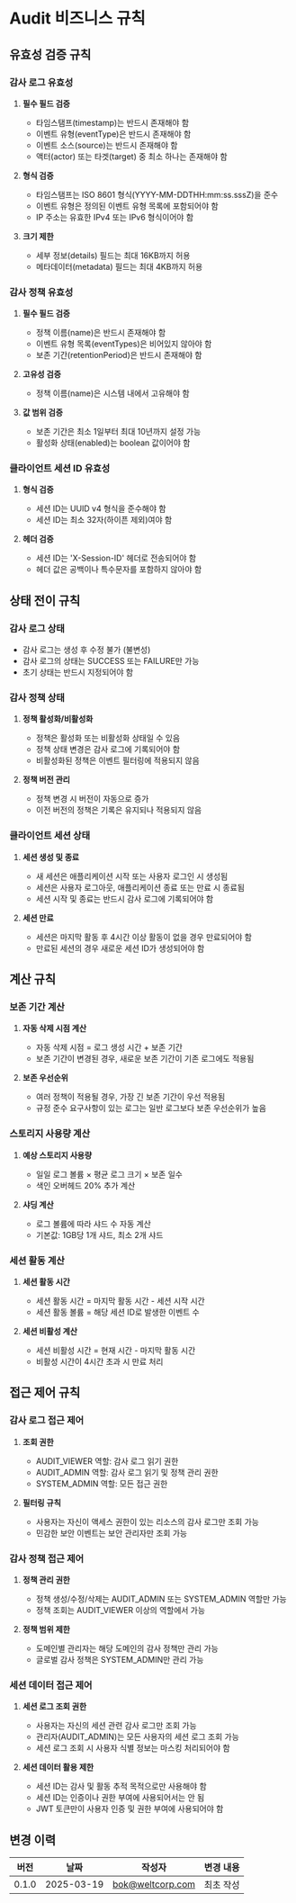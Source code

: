 # Audit 비즈니스 규칙

## 유효성 검증 규칙

### 감사 로그 유효성
1. **필수 필드 검증**
   - 타임스탬프(timestamp)는 반드시 존재해야 함
   - 이벤트 유형(eventType)은 반드시 존재해야 함
   - 이벤트 소스(source)는 반드시 존재해야 함
   - 액터(actor) 또는 타겟(target) 중 최소 하나는 존재해야 함

2. **형식 검증**
   - 타임스탬프는 ISO 8601 형식(YYYY-MM-DDTHH:mm:ss.sssZ)을 준수
   - 이벤트 유형은 정의된 이벤트 유형 목록에 포함되어야 함
   - IP 주소는 유효한 IPv4 또는 IPv6 형식이어야 함

3. **크기 제한**
   - 세부 정보(details) 필드는 최대 16KB까지 허용
   - 메타데이터(metadata) 필드는 최대 4KB까지 허용

### 감사 정책 유효성
1. **필수 필드 검증**
   - 정책 이름(name)은 반드시 존재해야 함
   - 이벤트 유형 목록(eventTypes)은 비어있지 않아야 함
   - 보존 기간(retentionPeriod)은 반드시 존재해야 함

2. **고유성 검증**
   - 정책 이름(name)은 시스템 내에서 고유해야 함

3. **값 범위 검증**
   - 보존 기간은 최소 1일부터 최대 10년까지 설정 가능
   - 활성화 상태(enabled)는 boolean 값이어야 함

### 클라이언트 세션 ID 유효성
1. **형식 검증**
   - 세션 ID는 UUID v4 형식을 준수해야 함
   - 세션 ID는 최소 32자(하이픈 제외)여야 함

2. **헤더 검증**
   - 세션 ID는 'X-Session-ID' 헤더로 전송되어야 함
   - 헤더 값은 공백이나 특수문자를 포함하지 않아야 함

## 상태 전이 규칙

### 감사 로그 상태
- 감사 로그는 생성 후 수정 불가 (불변성)
- 감사 로그의 상태는 SUCCESS 또는 FAILURE만 가능
- 초기 상태는 반드시 지정되어야 함

### 감사 정책 상태
1. **정책 활성화/비활성화**
   - 정책은 활성화 또는 비활성화 상태일 수 있음
   - 정책 상태 변경은 감사 로그에 기록되어야 함
   - 비활성화된 정책은 이벤트 필터링에 적용되지 않음

2. **정책 버전 관리**
   - 정책 변경 시 버전이 자동으로 증가
   - 이전 버전의 정책은 기록은 유지되나 적용되지 않음

### 클라이언트 세션 상태
1. **세션 생성 및 종료**
   - 새 세션은 애플리케이션 시작 또는 사용자 로그인 시 생성됨
   - 세션은 사용자 로그아웃, 애플리케이션 종료 또는 만료 시 종료됨
   - 세션 시작 및 종료는 반드시 감사 로그에 기록되어야 함

2. **세션 만료**
   - 세션은 마지막 활동 후 4시간 이상 활동이 없을 경우 만료되어야 함
   - 만료된 세션의 경우 새로운 세션 ID가 생성되어야 함

## 계산 규칙

### 보존 기간 계산
1. **자동 삭제 시점 계산**
   - 자동 삭제 시점 = 로그 생성 시간 + 보존 기간
   - 보존 기간이 변경된 경우, 새로운 보존 기간이 기존 로그에도 적용됨

2. **보존 우선순위**
   - 여러 정책이 적용될 경우, 가장 긴 보존 기간이 우선 적용됨
   - 규정 준수 요구사항이 있는 로그는 일반 로그보다 보존 우선순위가 높음

### 스토리지 사용량 계산
1. **예상 스토리지 사용량**
   - 일일 로그 볼륨 × 평균 로그 크기 × 보존 일수
   - 색인 오버헤드 20% 추가 계산

2. **샤딩 계산**
   - 로그 볼륨에 따라 샤드 수 자동 계산
   - 기본값: 1GB당 1개 샤드, 최소 2개 샤드

### 세션 활동 계산
1. **세션 활동 시간**
   - 세션 활동 시간 = 마지막 활동 시간 - 세션 시작 시간
   - 세션 활동 볼륨 = 해당 세션 ID로 발생한 이벤트 수

2. **세션 비활성 계산**
   - 세션 비활성 시간 = 현재 시간 - 마지막 활동 시간
   - 비활성 시간이 4시간 초과 시 만료 처리

## 접근 제어 규칙

### 감사 로그 접근 제어
1. **조회 권한**
   - AUDIT_VIEWER 역할: 감사 로그 읽기 권한
   - AUDIT_ADMIN 역할: 감사 로그 읽기 및 정책 관리 권한
   - SYSTEM_ADMIN 역할: 모든 접근 권한

2. **필터링 규칙**
   - 사용자는 자신이 액세스 권한이 있는 리소스의 감사 로그만 조회 가능
   - 민감한 보안 이벤트는 보안 관리자만 조회 가능

### 감사 정책 접근 제어
1. **정책 관리 권한**
   - 정책 생성/수정/삭제는 AUDIT_ADMIN 또는 SYSTEM_ADMIN 역할만 가능
   - 정책 조회는 AUDIT_VIEWER 이상의 역할에서 가능

2. **정책 범위 제한**
   - 도메인별 관리자는 해당 도메인의 감사 정책만 관리 가능
   - 글로벌 감사 정책은 SYSTEM_ADMIN만 관리 가능

### 세션 데이터 접근 제어
1. **세션 로그 조회 권한**
   - 사용자는 자신의 세션 관련 감사 로그만 조회 가능
   - 관리자(AUDIT_ADMIN)는 모든 사용자의 세션 로그 조회 가능
   - 세션 로그 조회 시 사용자 식별 정보는 마스킹 처리되어야 함

2. **세션 데이터 활용 제한**
   - 세션 ID는 감사 및 활동 추적 목적으로만 사용해야 함
   - 세션 ID는 인증이나 권한 부여에 사용되어서는 안 됨
   - JWT 토큰만이 사용자 인증 및 권한 부여에 사용되어야 함

## 변경 이력
| 버전 | 날짜 | 작성자 | 변경 내용 |
|-----|---|-----|-----|
| 0.1.0 | 2025-03-19 | bok@weltcorp.com | 최초 작성 |